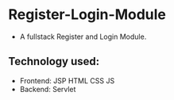 # Register-Login-Module

- A fullstack Register and Login Module.

## Technology used: 

- Frontend: JSP HTML CSS JS
- Backend: Servlet 
 
